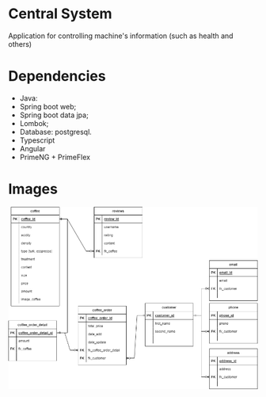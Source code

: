 # Central System

Application for controlling machine's information (such as health and others)

# Dependencies
- Java:
- Spring boot web;
- Spring boot data jpa;
- Lombok;
- Database: postgresql.
- Typescript
- Angular
- PrimeNG + PrimeFlex

# Images
![alt text](https://github.com/Hoppering/CoffeeShop/blob/master/coffee.png)
